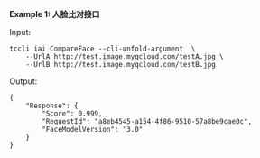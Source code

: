 **Example 1: 人脸比对接口**



Input: 

```
tccli iai CompareFace --cli-unfold-argument  \
    --UrlA http://test.image.myqcloud.com/testA.jpg \
    --UrlB http://test.image.myqcloud.com/testB.jpg
```

Output: 
```
{
    "Response": {
        "Score": 0.999,
        "RequestId": "a8eb4545-a154-4f86-9510-57a8be9cae0c",
        "FaceModelVersion": "3.0"
    }
}
```

